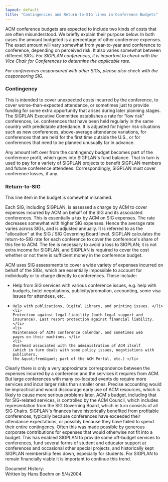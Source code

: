 ```yaml
---
layout: default
title: "Contingencies and Return-to-SIG lines in Conference Budgets"
---
```


ACM conference budgets are expected to 
include two kinds of costs that are often misunderstood. We briefly explain 
their purpose below. In both cases the amount budgeted is a percentage of 
other conference expenses. The exact amount will vary somewhat from 
year-to-year and conference to conference, depending on perceived risk. It 
also varies somewhat between different SIGs. <i>
For SIGPLAN conferences, it is important to check with the Vice Chair for 
Conferences to determine the applicable rate. 
<!-- BCP: No one has ever asked me for this information, 
     nor would I know what to say if they did! -->
For conferences cosponsored 
with other SIGs, please also check with the cosponsoring SIG.</i>


### Contingency

This is intended to cover unexpected costs 
incurred by the conference, to cover worse-than-expected 
attendance, or sometimes just to provide funding for some extra opportunity 
that arises during later planning stages. The SIGPLAN Executive Committee 
establishes a rate for &quot;low risk&quot; conferences, i.e. conferences that have 
been held regularly in the same country with predictable attendance. It is 
adjusted for higher risk situations such as new conferences, above-average 
attendance variations, for conferences that are held for the first time 
outside the U.S., or for conferences that need to be planned unusually far 
in advance.

Any amount left over from the 
contingency budget becomes part of the conference profit, which goes into 
SIGPLAN's fund balance. That in turn is used to pay for a variety of SIGPLAN 
projects to benefit SIGPLAN members and future conference attendees. 
Correspondingly, SIGPLAN must cover conference losses, if any.

### Return-to-SIG

This line item in the budget is somewhat misnamed. 

Each SIG, including SIGPLAN, is assessed a charge by ACM to 
cover expenses incurred by ACM on behalf of the SIG and its associated 
conferences. This is essentially a tax by ACM on SIG expenses. The rate 
decreases somewhat with higher SIG expenses. Hence the average rate varies 
across SIGs, and is adjusted annually. It is referred to as the "allocation" at 
the SIG / SIG Governing Board level. 
SIGPLAN calculates the return-to-SIG rate for each conference 
to cover the conference's share of this fee to ACM. The fee is necessary to 
avoid a loss to SIGPLAN; it is not extra income for SIGPLAN, and SIGPLAN is 
required to cover the cost whether or not there is sufficient money in the 
conference budget. 

ACM uses SIG assessments to cover a wide variety of expenses 
incurred on behalf of the SIGs, which are essentially impossible to account for 
individually or to charge directly to conferences. These include:

<ul>
	<li>
	Help from SIG services with various conference issues, e.g. 
	help with budgets, hotel negotiations, publicity/promotion, accounting, some 
	visa issues for attendees, etc. </li>
	<li>

	Help with publications, Digital Library, and printing issues. </li>
	<li>
	Protection against legal liability (both legal support and 
	insurance). Last resort protection against financial liability. </li>
	<li>
	Maintenance of ACMs conference calendar, and sometimes web 
	pages on their machines. </li>
	<li>
	Overhead associated with the administration of ACM itself 
	(which in turn deals with some policy issues, negotiations with publishers, 
	the &quot;free&quot; part of the ACM Portal, etc.) </li>

</ul>
Clearly there is only a very approximate correspondence between 
the expenses incurred by a conference and the services it requires from ACM. But 
large conferences with many co-located events do require more services and incur 
larger risks than smaller ones. Precise accounting would be impractical and 
would discourage early use of ACM resources, which is likely to cause more 
serious problems later. 
ACM's budget, including that for SIG-related services, is 
controlled by the ACM Council, which includes representation from the SIG 
Governing Board, which in turn consists of all SIG Chairs. 
SIGPLAN's finances have historically benefited from profitable 
conferences, typically because conferences have exceeded their attendance 
expectations, or possibly because they have failed to spend their entire 
contingency. Often this was made possible by generous corporate contributions 
for expenses that would otherwise not fit into a budget. This has enabled 
SIGPLAN to provide some off-budget services to conferences, fund several forms 
of student and educator support at conferences and occasional other special 
projects, and historically kept SIGPLAN membership fees down, especially for 
students. For SIGPLAN to remain financially viable it is important to continue 
this trend. 

Document History:<br>
Written by Hans Boehm on 5/4/2004.
